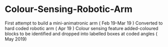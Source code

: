 # Colour-Sensing-Robotic-Arm

First attempt to build a mini-animatronic arm ( Feb 19-Mar 19 )
Converted to hard coded robotic arm ( Apr 19 )
Colour sensing feature added-coloured blocks to be identified and dropped into labelled boxes at coded angles ( May 2019)
